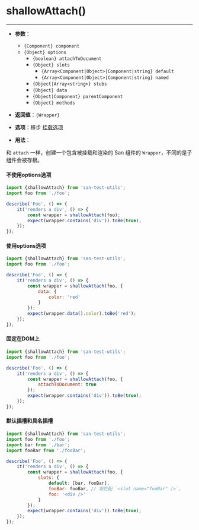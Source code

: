 # shallowAttach()
---

* **参数**：

    - `{Component} component`
    - `{Object} options`
        * `{boolean} attachToDocument`
        * `{Object} slots`
            - `{Array<Component|Object>|Component|string} default`
            - `{Array<Component|Object>|Component|string} named`
        * `{Object|Array<string>} stubs`
        * `{Object} data`
        * `{Object|Component} parentComponent`
        * `{Object} methods`

* **返回值**：`{Wrapper}`

* **选项**：移步 [挂载选项](../attachOptions/index.md)

* **用法**：

和 `attach` 一样，创建一个包含被挂载和渲染的 San 组件的 `Wrapper`，不同的是子组件会被存根。

#### 不使用options选项

```js
import {shallowAttach} from 'san-test-utils';
import foo from './foo';

describe('Foo', () => {
    it('renders a div', () => {
        const wrapper = shallowAttach(foo);
        expect(wrapper.contains('div')).toBe(true);
    });
});
```

#### 使用options选项

```js
import {shallowAttach} from 'san-test-utils';
import foo from './foo';

describe('Foo', () => {
    it('renders a div', () => {
        const wrapper = shallowAttach(foo, {
            data: {
                color: 'red'
            }
        });
        expect(wrapper.data().color).toBe('red');
    });
});
```

#### 固定在DOM上

```js
import {shallowAttach} from 'san-test-utils';
import foo from './foo';

describe('Foo', () => {
    it('renders a div', () => {
        const wrapper = shallowAttach(foo, {
            attachToDocument: true
        });
        expect(wrapper.contains('div')).toBe(true);
    });
});
```

#### 默认插槽和具名插槽

```js
import {shallowAttach} from 'san-test-utils';
import foo from './foo';
import bar from './bar';
import fooBar from './fooBar';

describe('Foo', () => {
    it('renders a div', () => {
        const wrapper = shallowAttach(foo, {
            slots: {
                default: [bar, fooBar],
                fooBar: fooBar, // 将匹配 `<slot name="fooBar" />`。
                foo: '<div />'
            }
        });
        expect(wrapper.contains('div')).toBe(true);
    });
});
```
